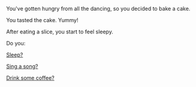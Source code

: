 You've gotten hungry from all the dancing, so you decided to bake a cake.

You tasted the cake. Yummy!

After eating a slice, you start to feel sleepy.

Do you:

[Sleep?](../../sleep/marshmallow.md)

[Sing a song?](../../sing-song/sing.md)

[Drink some coffee?](../../coffee/coffee.md)
